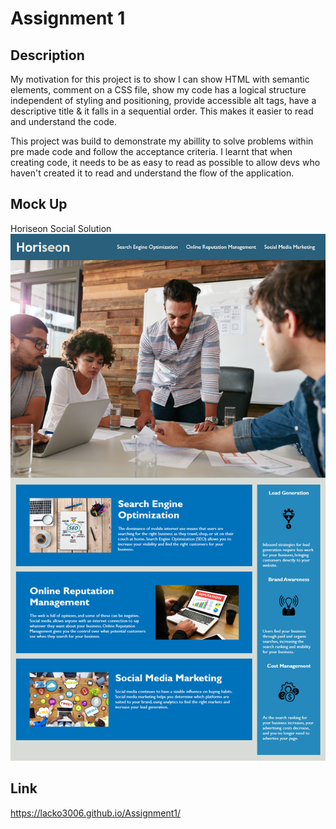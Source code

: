 # Assignment 1

## Description

My motivation for this project is to show I can show HTML with semantic elements, comment on a CSS file, show my code has a logical structure independent of styling and positioning, provide accessible alt tags, have a descriptive title & it falls in a sequential order. This makes it easier to read and understand the code.

This project was build to demonstrate my abillity to solve problems within pre made code and follow the acceptance criteria. I learnt that when creating code, it needs to be as easy to read as possible to allow devs who haven't created it to read and understand the flow of the application.

## Mock Up

Horiseon Social Solution ![alt text](./assets/images/mockup1.png)

## Link
https://lacko3006.github.io/Assignment1/
